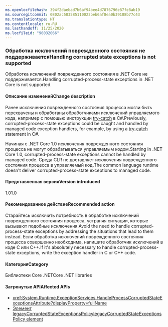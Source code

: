 ```yaml
---
ms.openlocfilehash: 394f2daebad7b6af94bee4d7876796e87fe8ab19
ms.sourcegitcommit: 0802ac583585110022beb6af8ea0b39188b77c43
ms.translationtype: HT
ms.contentlocale: ru-RU
ms.lasthandoff: 11/25/2020
ms.locfileid: "96032066"
---
```

### <a name="handling-corrupted-state-exceptions-is-not-supported"></a><span data-ttu-id="0cc47-101">Обработка исключений поврежденного состояния не поддерживается</span><span class="sxs-lookup"><span data-stu-id="0cc47-101">Handling corrupted state exceptions is not supported</span></span>

<span data-ttu-id="0cc47-102">Обработка исключений поврежденного состояния в .NET Core не поддерживается.</span><span class="sxs-lookup"><span data-stu-id="0cc47-102">Handling corrupted-process-state exceptions in .NET Core is not supported.</span></span>

#### <a name="change-description"></a><span data-ttu-id="0cc47-103">Описание изменений</span><span class="sxs-lookup"><span data-stu-id="0cc47-103">Change description</span></span>

<span data-ttu-id="0cc47-104">Ранее исключения поврежденного состояния процесса могли быть перехвачены и обработаны обработчиками исключений управляемого кода, например с помощью инструкции [try-catch](../../../../docs/csharp/language-reference/keywords/try-catch.md) в C#.</span><span class="sxs-lookup"><span data-stu-id="0cc47-104">Previously, corrupted-process-state exceptions could be caught and handled by managed code exception handlers, for example, by using a [try-catch](../../../../docs/csharp/language-reference/keywords/try-catch.md) statement in C#.</span></span>

<span data-ttu-id="0cc47-105">Начиная с .NET Core 1.0 исключения поврежденного состояния процесса не могут обрабатываться управляемым кодом.</span><span class="sxs-lookup"><span data-stu-id="0cc47-105">Starting in .NET Core 1.0, corrupted-process-state exceptions cannot be handled by managed code.</span></span> <span data-ttu-id="0cc47-106">Среда CLR не доставляет исключения поврежденного состояния процесса в управляемый код.</span><span class="sxs-lookup"><span data-stu-id="0cc47-106">The common language runtime doesn't deliver corrupted-process-state exceptions to managed code.</span></span>

#### <a name="version-introduced"></a><span data-ttu-id="0cc47-107">Представленная версия</span><span class="sxs-lookup"><span data-stu-id="0cc47-107">Version introduced</span></span>

<span data-ttu-id="0cc47-108">1.0</span><span class="sxs-lookup"><span data-stu-id="0cc47-108">1.0</span></span>

#### <a name="recommended-action"></a><span data-ttu-id="0cc47-109">Рекомендованное действие</span><span class="sxs-lookup"><span data-stu-id="0cc47-109">Recommended action</span></span>

<span data-ttu-id="0cc47-110">Старайтесь исключить потребность в обработке исключений поврежденного состояния процесса, устраняя ситуации, которые вызывают подобные исключения.</span><span class="sxs-lookup"><span data-stu-id="0cc47-110">Avoid the need to handle corrupted-process-state exceptions by addressing the situations that lead to them instead.</span></span> <span data-ttu-id="0cc47-111">Если обработка исключений поврежденного состояния процесса совершенно необходима, напишите обработчик исключений в коде C или C++.</span><span class="sxs-lookup"><span data-stu-id="0cc47-111">If it's absolutely necessary to handle corrupted-process-state exceptions, write the exception handler in C or C++ code.</span></span>

#### <a name="category"></a><span data-ttu-id="0cc47-112">Категория</span><span class="sxs-lookup"><span data-stu-id="0cc47-112">Category</span></span>

<span data-ttu-id="0cc47-113">Библиотеки Core .NET</span><span class="sxs-lookup"><span data-stu-id="0cc47-113">Core .NET libraries</span></span>

#### <a name="affected-apis"></a><span data-ttu-id="0cc47-114">Затронутые API</span><span class="sxs-lookup"><span data-stu-id="0cc47-114">Affected APIs</span></span>

- <xref:System.Runtime.ExceptionServices.HandleProcessCorruptedStateExceptionsAttribute?displayProperty=fullName>
- [<span data-ttu-id="0cc47-115">Элемент legacyCorruptedStateExceptionsPolicy</span><span class="sxs-lookup"><span data-stu-id="0cc47-115">legacyCorruptedStateExceptionsPolicy element</span></span>](~/docs/framework/configure-apps/file-schema/runtime/legacycorruptedstateexceptionspolicy-element.md)

<!--

#### Affected APIs

- `T:System.Runtime.ExceptionServices.HandleProcessCorruptedStateExceptionsAttribute`

-->
